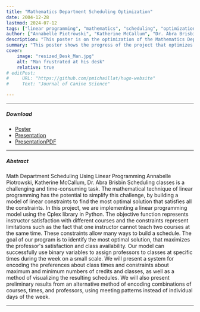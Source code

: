 ```yaml
---
title: "Mathematics Department Scheduling Optimization" 
date: 2004-12-28
lastmod: 2024-07-12
tags: ["linear programming", "mathematics", "scheduling", "optimization", "CERCA"]
author: ["Annabelle Piotrowski", "Katherine McCallum", "Dr. Abra Brisbin"]
description: "This poster is on the optimization of the Mathematics Department Scheduling process using linear programming." 
summary: "This poster shows the progress of the project that optimizes preferences for scheduling classes for a semester in the mathematics department" 
cover:
    image: "resized_Desk_Man.jpg"
    alt: "Man frustrated at his desk"
    relative: true
# editPost:
#     URL: "https://github.com/pmichaillat/hugo-website"
#     Text: "Journal of Canine Science"

---
```


---

##### Download

+ [Poster](CERCA_scheduling_poster_version_2.pdf)
+ [Presentation](DS_150_Final_Project_Presentation.pptx)
+ [PresentationPDF](DS_150_Final_Project_Presentation.pdf)
<!-- + [Paper](paper2.pdf)
+ [Online appendix](appendix2.pdf)
+ [Code and data](https://github.com/pmichaillat/wunk) -->

---

##### Abstract
Math Department Scheduling Using Linear Programming
Annabelle Piotrowski, Katherine McCallum, Dr. Abra Brisbin
Scheduling classes is a challenging and time-consuming task. The mathematical technique of linear
programming has the potential to simplify this challenge, by building a model of linear constraints to find the most
optimal solution that satisfies all the constraints. In this project, we are implementing a linear programming model
using the Cplex library in Python. The objective function represents instructor satisfaction with different courses
and the constraints represent limitations such as the fact that one instructor cannot teach two courses at the
same time. These constraints allow many ways to build a schedule. The goal of our program is to identify the
most optimal solution, that maximizes the professor's satisfaction and class availability. Our model can
successfully use binary variables to assign professors to classes at specific times during the week on a small
scale. We will present a system for encoding the preferences about class times and constraints about maximum
and minimum numbers of credits and classes, as well as a method of visualizing the resulting schedules. We will
also present preliminary results from an alternative method of encoding combinations of courses, times, and
professors, using meeting patterns instead of individual days of the week.

---
<!-- 
##### Figure 2: Dimensions of a sausage dog

![](paper2.png)

--- -->
<!-- 
##### Citation

Prinzel, Florianus, and Moritz-Maria von Igelfeld. 2004. "The Finer Points of Sausage Dogs." *Journal of Canine Science* 43 (2): 89–109. http://www.alexandermccallsmith.com/book/the-finer-points-of-sausage-dogs.

```BibTeX
@article{PI04,
author = {Florianus Prinzel and Moritz-Maria von Igelfeld},
year = {2004},
title ={The Finer Points of Sausage Dogs},
journal = {Journal of Canine Science},
volume = {43},
number = {2},
pages = {89--109},
url = {http://www.alexandermccallsmith.com/book/the-finer-points-of-sausage-dogs}}
```

--- -->

<!-- ##### Related material

+ [Presentation slides](presentation2.pdf)
+ [Wikipedia entry](https://en.wikipedia.org/wiki/The_Finer_Points_of_Sausage_Dogs) -->

